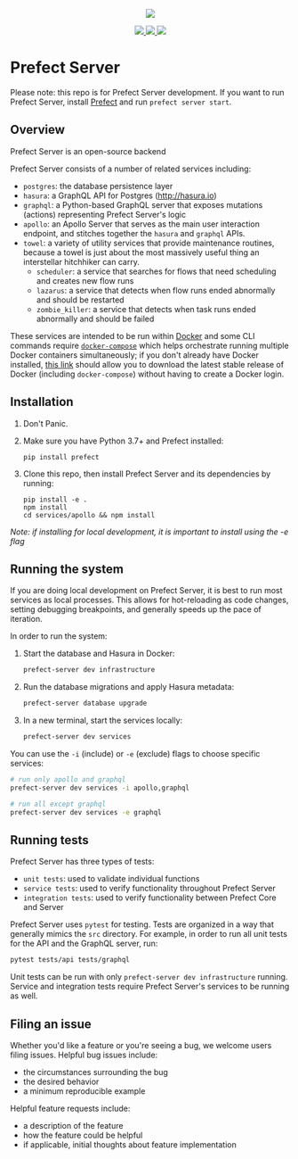 <p align="center">
<img src="https://images.ctfassets.net/gm98wzqotmnx/3Ufcb7yYqcXBDlAhJ30gce/c237bb3254190795b30bf734f3cbc1d4/prefect-logo-full-gradient.svg" style="max-width: 500px;">
</p>

<p align="center">
<a href=https://circleci.com/gh/PrefectHQ/prefect/tree/master>
    <img src="https://circleci.com/gh/PrefectHQ/prefect/tree/master.svg?style=shield&circle-token=28689a55edc3c373486aaa5f11a1af3e5fc53344">
</a>

<a href=https://github.com/ambv/black>
    <img src="https://img.shields.io/badge/code%20style-black-000000.svg">
</a>

<a href="https://join.slack.com/t/prefect-community/shared_invite/enQtODQ3MTA2MjI4OTgyLTliYjEyYzljNTc2OThlMDE4YmViYzk3NDU4Y2EzMWZiODM0NmU3NjM0NjIyNWY0MGIxOGQzODMxNDMxYWYyOTE">
    <img src="https://prefect-slackin.herokuapp.com/badge.svg">
</a>
</p>

# Prefect Server

Please note: this repo is for Prefect Server development. If you want to run Prefect Server, install [Prefect](https://github.com/prefecthq/prefect) and run `prefect server start`.

## Overview

Prefect Server is an open-source backend

Prefect Server consists of a number of related services including:

- `postgres`: the database persistence layer
- `hasura`: a GraphQL API for Postgres (http://hasura.io)
- `graphql`: a Python-based GraphQL server that exposes mutations (actions) representing Prefect Server's logic
- `apollo`: an Apollo Server that serves as the main user interaction endpoint, and stitches together the `hasura` and `graphql` APIs.
- `towel`: a variety of utility services that provide maintenance routines, because a towel is just about the most massively useful thing an interstellar hitchhiker can carry.
  - `scheduler`: a service that searches for flows that need scheduling and creates new flow runs
  - `lazarus`: a service that detects when flow runs ended abnormally and should be restarted
  - `zombie_killer`: a service that detects when task runs ended abnormally and should be failed

These services are intended to be run within [Docker](https://www.docker.com/) and some CLI commands require [`docker-compose`](https://docs.docker.com/compose/) which helps orchestrate running multiple Docker containers simultaneously; if you don't already have Docker installed, [this link](https://download.docker.com/mac/stable/Docker.dmg) should allow you to download the latest stable release of Docker (including `docker-compose`) without having to create a Docker login.

## Installation

1. Don't Panic.

1. Make sure you have Python 3.7+ and Prefect installed:

   ```
   pip install prefect
   ```

1. Clone this repo, then install Prefect Server and its dependencies by running:

   ```
   pip install -e .
   npm install
   cd services/apollo && npm install
   ```

_Note: if installing for local development, it is important to install using the -e flag_

## Running the system

If you are doing local development on Prefect Server, it is best to run most services as local processes.
This allows for hot-reloading as code changes, setting debugging breakpoints, and generally speeds up the
pace of iteration.

In order to run the system:

1. Start the database and Hasura in Docker:

   ```bash
   prefect-server dev infrastructure
   ```

1. Run the database migrations and apply Hasura metadata:

   ```bash
   prefect-server database upgrade
   ```

1. In a new terminal, start the services locally:

   ```bash
   prefect-server dev services
   ```

You can use the `-i` (include) or `-e` (exclude) flags to choose specific services:

```bash
# run only apollo and graphql
prefect-server dev services -i apollo,graphql

# run all except graphql
prefect-server dev services -e graphql
```

## Running tests

Prefect Server has three types of tests:

- `unit tests`: used to validate individual functions
- `service tests`: used to verify functionality throughout Prefect Server
- `integration tests`: used to verify functionality between Prefect Core and Server

Prefect Server uses `pytest` for testing. Tests are organized in a way that generally mimics the `src` directory. For example, in order to run all unit tests
for the API and the GraphQL server, run:

```bash
pytest tests/api tests/graphql
```

Unit tests can be run with only `prefect-server dev infrastructure` running. Service and
integration tests require Prefect Server's services to be running as well.

## Filing an issue

Whether you'd like a feature or you're seeing a bug, we welcome users filing issues. Helpful
bug issues include:

- the circumstances surrounding the bug
- the desired behavior
- a minimum reproducible example

Helpful feature requests include:

- a description of the feature
- how the feature could be helpful
- if applicable, initial thoughts about feature implementation
